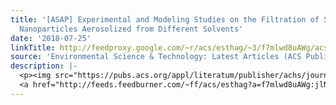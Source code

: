 ```yaml
---
title: '[ASAP] Experimental and Modeling Studies on the Filtration of SiO<sub>2</sub>
  Nanoparticles Aerosolized from Different Solvents'
date: '2018-07-25'
linkTitle: http://feedproxy.google.com/~r/acs/esthag/~3/f7mlwd8uAWg/acs.est.8b02010
source: 'Environmental Science & Technology: Latest Articles (ACS Publications)'
description: |-
  <p><img src="https://pubs.acs.org/appl/literatum/publisher/achs/journals/content/esthag/0/esthag.ahead-of-print/acs.est.8b02010/20180725/images/medium/es-2018-020104_0012.gif" alt="TOC Graphic"/></p><div><cite>Environmental Science & Technology</cite></div><div>DOI: 10.1021/acs.est.8b02010</div><div class="feedflare">
  <a href="http://feeds.feedburner.com/~ff/acs/esthag?a=f7mlwd8uAWg:jlNM-5d7_9U:yIl2AUoC8zA"><img src="http://feeds.feedburner.com/~ff/acs/esthag?d=yIl2AUoC8zA" border="0"></img></a>
---
```

